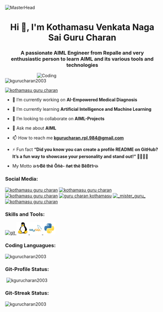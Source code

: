![MasterHead](https://user-images.githubusercontent.com/90236635/232446433-d5540fa2-fe28-4bb8-b929-cdb51fe61336.gif)
<h1 align="center">Hi 👋, I'm Kothamasu Venkata Naga Sai Guru Charan</h1>
<h3 align="center">A passionate AIML Engineer from Repalle and very enthusiastic person to learn AIML and its various tools and technologies</h3>
<img align="right" alt="Coding" width="400" src="https://i.pinimg.com/originals/17/a3/ef/17a3effbfcfc3e2fc1f23e512cff50bb.gif">
<p align="left"> <img src="https://komarev.com/ghpvc/?username=kgurucharan2003&label=Profile%20views&color=0e75b6&style=flat" alt="kgurucharan2003" /> </p>
<p align="left"> <a href="https://twitter.com/kothamasu guru charan" target="blank"><img src="https://img.shields.io/twitter/follow/kothamasu guru charan?logo=twitter&style=for-the-badge" alt="kothamasu guru charan" /></a> </p>

- 🔭 I’m currently working on **AI-Empowered Medical Diagnosis**

- 🌱 I’m currently learning **Artificial Intelligence and Machine Learning**

- 👯 I’m looking to collaborate on **AIML-Projects**

- 💬 Ask me about **AIML**

- 📫 How to reach me **kgurucharan.rpl.984@gmail.com**

- ⚡ Fun fact **“Did you know you can create a profile README on GitHub? It’s a fun way to showcase your personality and stand out!” 🚀👩‍💻🌟**

- My Motto **💥✨Bê thë Õñè- ñøt thë Bêßt✨💥**

<h3 align="left">Social Media:</h3>
<p align="left">
<a href="https://x.com/GuruKothamasu" target="blank"><img align="center" src="https://raw.githubusercontent.com/rahuldkjain/github-profile-readme-generator/master/src/images/icons/Social/twitter.svg" alt="kothamasu guru charan" height="30" width="40" /></a>
<a href="https://www.linkedin.com/in/kothamasu-guru-charan-747322280/" target="blank"><img align="center" src="https://raw.githubusercontent.com/rahuldkjain/github-profile-readme-generator/master/src/images/icons/Social/linked-in-alt.svg" alt="kothamasu guru charan" height="30" width="40" /></a>
<a href="https://www.kaggle.com/kothamasugurucharan" target="blank"><img align="center" src="https://raw.githubusercontent.com/rahuldkjain/github-profile-readme-generator/master/src/images/icons/Social/kaggle.svg" alt="kothamasu guru charan" height="30" width="40" /></a>
<a href="https://www.facebook.com/profile.php?id=100023772909172" target="blank"><img align="center" src="https://raw.githubusercontent.com/rahuldkjain/github-profile-readme-generator/master/src/images/icons/Social/facebook.svg" alt="guru charan kothamasu" height="30" width="40" /></a>
<a href="https://instagram.com/_mister_guru_" target="blank"><img align="center" src="https://raw.githubusercontent.com/rahuldkjain/github-profile-readme-generator/master/src/images/icons/Social/instagram.svg" alt="_mister_guru_" height="30" width="40" /></a>
<a href="https://leetcode.com/u/user8586UN/" target="blank"><img align="center" src="https://raw.githubusercontent.com/rahuldkjain/github-profile-readme-generator/master/src/images/icons/Social/leet-code.svg" alt="kothamasu guru charan" height="30" width="40" /></a>
</p>

<h3 align="left">Skills and Tools:</h3>
<p align="left"> <a href="https://git-scm.com/" target="_blank" rel="noreferrer"> <img src="https://www.vectorlogo.zone/logos/git-scm/git-scm-icon.svg" alt="git" width="40" height="40"/> </a> <a href="https://www.linux.org/" target="_blank" rel="noreferrer"> <img src="https://raw.githubusercontent.com/devicons/devicon/master/icons/linux/linux-original.svg" alt="linux" width="40" height="40"/> </a> <a href="https://www.mysql.com/" target="_blank" rel="noreferrer"> <img src="https://raw.githubusercontent.com/devicons/devicon/master/icons/mysql/mysql-original-wordmark.svg" alt="mysql" width="40" height="40"/> </a> <a href="https://www.python.org" target="_blank" rel="noreferrer"> <img src="https://raw.githubusercontent.com/devicons/devicon/master/icons/python/python-original.svg" alt="python" width="40" height="40"/> </a> </p>

<h3 align="left">Coding Languagues:</h3>
<p><img align="center" src="https://github-readme-stats.vercel.app/api/top-langs?username=kgurucharan2003&show_icons=true&locale=en&layout=compact" alt="kgurucharan2003" /></p>
<h3 align="left">Git-Profile Status:</h3>
<p>&nbsp;<img align="center" src="https://github-readme-stats.vercel.app/api?username=kgurucharan2003&show_icons=true&locale=en" alt="kgurucharan2003" /></p>
<h3 align="left">Git-Streak Status:</h3>
<p><img align="center" src="https://github-readme-streak-stats.herokuapp.com/?user=kgurucharan2003&" alt="kgurucharan2003" /></p>
